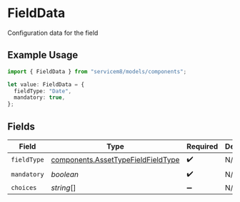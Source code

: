 # FieldData

Configuration data for the field

## Example Usage

```typescript
import { FieldData } from "servicem8/models/components";

let value: FieldData = {
  fieldType: "Date",
  mandatory: true,
};
```

## Fields

| Field                                                                                    | Type                                                                                     | Required                                                                                 | Description                                                                              |
| ---------------------------------------------------------------------------------------- | ---------------------------------------------------------------------------------------- | ---------------------------------------------------------------------------------------- | ---------------------------------------------------------------------------------------- |
| `fieldType`                                                                              | [components.AssetTypeFieldFieldType](../../models/components/assettypefieldfieldtype.md) | :heavy_check_mark:                                                                       | N/A                                                                                      |
| `mandatory`                                                                              | *boolean*                                                                                | :heavy_check_mark:                                                                       | N/A                                                                                      |
| `choices`                                                                                | *string*[]                                                                               | :heavy_minus_sign:                                                                       | N/A                                                                                      |